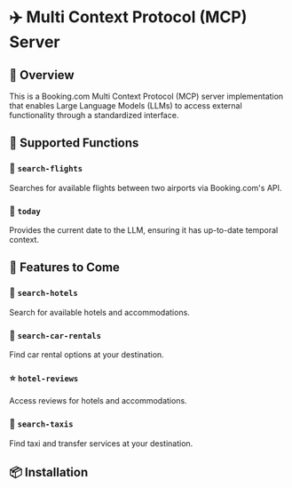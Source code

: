 # ✈️ Multi Context Protocol (MCP) Server

## 🌟 Overview

This is a Booking.com Multi Context Protocol (MCP) server implementation that enables Large Language Models (LLMs) to access external functionality through a standardized interface.

## 🔧 Supported Functions

### 🛫 `search-flights`

Searches for available flights between two airports via Booking.com's API.

### 📅 `today`

Provides the current date to the LLM, ensuring it has up-to-date temporal context.

## 🔮 Features to Come

### 🏨 `search-hotels`

Search for available hotels and accommodations.

### 🚗 `search-car-rentals`

Find car rental options at your destination.

### ⭐ `hotel-reviews`

Access reviews for hotels and accommodations.

### 🚕 `search-taxis`

Find taxi and transfer services at your destination.

## 📦 Installation
